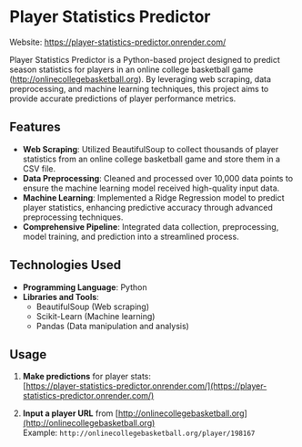 # Player Statistics Predictor

Website: https://player-statistics-predictor.onrender.com/

Player Statistics Predictor is a Python-based project designed to predict season statistics for players in an online college basketball game (http://onlinecollegebasketball.org). By leveraging web scraping, data preprocessing, and machine learning techniques, this project aims to provide accurate predictions of player performance metrics.

## Features

- **Web Scraping**: Utilized BeautifulSoup to collect thousands of player statistics from an online college basketball game and store them in a CSV file.
- **Data Preprocessing**: Cleaned and processed over 10,000 data points to ensure the machine learning model received high-quality input data.
- **Machine Learning**: Implemented a Ridge Regression model to predict player statistics, enhancing predictive accuracy through advanced preprocessing techniques.
- **Comprehensive Pipeline**: Integrated data collection, preprocessing, model training, and prediction into a streamlined process.

## Technologies Used

- **Programming Language**: Python
- **Libraries and Tools**:
  - BeautifulSoup (Web scraping)
  - Scikit-Learn (Machine learning)
  - Pandas (Data manipulation and analysis)

## Usage

1. **Make predictions** for player stats:  
   [https://player-statistics-predictor.onrender.com/](https://player-statistics-predictor.onrender.com/)

2. **Input a player URL** from [http://onlinecollegebasketball.org](http://onlinecollegebasketball.org)  
   Example: `http://onlinecollegebasketball.org/player/198167`

